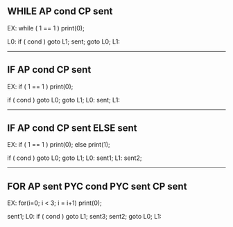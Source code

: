 WHILE AP cond CP sent
----------------------

EX: while ( 1 == 1 ) print(0);

L0:
  if ( cond ) goto L1;
  sent;
  goto L0;
L1:

----------------------
IF AP cond CP sent
----------------------

EX: if ( 1 == 1 ) print(0);

  if ( cond ) goto L0;
  goto L1;
L0:
  sent;
L1:

----------------------------
IF AP cond CP sent ELSE sent
----------------------------

EX: if ( 1 == 1 ) print(0); else print(1);

  if ( cond ) goto L0;
  goto L1;
L0:
  sent1;
L1:
  sent2;

-------------------------------------
FOR AP sent PYC cond PYC sent CP sent
-------------------------------------

EX: for(i=0; i < 3; i = i+1) print(0);

sent1;
L0:
  if ( cond ) goto L1;
  sent3;
  sent2;
  goto L0;
L1:
